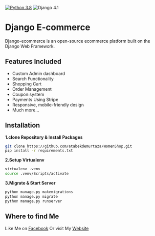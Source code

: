 [![Python 3.8](https://img.shields.io/badge/python-3.6-yellow.svg)](https://www.python.org/downloads/release/python-360/)
![Django 4.1](https://img.shields.io/badge/Django-3.0-green.svg)
# Django E-commerce
Django-ecommerce is an open-source ecommerce platform built on the Django Web Framework.
## Features Included
- Custom Admin dashboard
- Search Functionality
- Shopping Cart
- Order Management
- Coupon system
- Payments Using Stripe
- Responsive, mobile-friendly design
- Much more...

## Installation

**1.clone Repository & Install Packages**
```sh
git clone https://github.com/atabekdemurtaza/WomenShop.git
pip install -r requirements.txt
```
**2.Setup Virtualenv**
```sh
virtualenv .venv
source .venv/Scripts/activate
```
**3.Migrate & Start Server**
```sh
python manage.py makemigrations
python manage.py migrate
python manage.py runserver
```

## Where to find Me
Like Me on [Facebook](https://www.facebook.com/atabekdemurtaza/)
Or visit My [Website](https://atabekdemurtaza.github.io)
